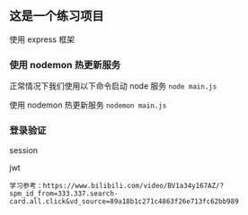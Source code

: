 ## 这是一个练习项目

使用 express 框架

### 使用 nodemon 热更新服务

正常情况下我们使用以下命令启动 node 服务
`node main.js`

使用 nodemon 热更新服务
`nodemon main.js`

### 登录验证

session

jwt

`学习参考：https://www.bilibili.com/video/BV1a34y167AZ/?spm_id_from=333.337.search-card.all.click&vd_source=89a18b1c271c4863f26e713fc62bb989`
